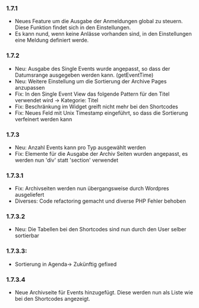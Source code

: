 ### 1.7.1
* Neues Feature um die Ausgabe der Anmeldungen global zu steuern. Diese Funktion findet sich in den Einstellungen.
* Es kann nund, wenn keine Anlässe vorhanden sind, in den Einstellungen eine Meldung definiert werde.

### 1.7.2
* Neu: Ausgabe des Single Events wurde angepasst, so dass der Datumsrange ausgegeben werden kann. (getEventTime)
* Neu: Weitere Einstellung um die Sortierung der Archive Pages anzupassen
* Fix: In den Single Event View das folgende Pattern für den Titel verwendet wird -> Kategorie: Titel
* Fix: Beschränkung im Widget greift nicht mehr bei den Shortcodes
* Fix: Neues Feld mit Unix Timestamp eingeführt, so dass die Sortierung verfeinert werden kann

### 1.7.3
* Neu: Anzahl Events kann pro Typ ausgewählt werden
* Fix: Elemente für die Ausgabe der Archiv Seiten wurden angepasst, es werden nun 'div' statt 'section' verwendet

### 1.7.3.1
* Fix: Archivseiten werden nun übergangsweise durch Wordpres ausgeliefert
* Diverses: Code refactoring gemacht und diverse PHP Fehler behoben

### 1.7.3.2
* Neu: Die Tabellen bei den Shortcodes sind nun durch den User selber sortierbar

### 1.7.3.3: 
* Sortierung in Agenda-> Zukünftig gefixed

### 1.7.3.4
* Neue Archivseite für Events hinzugefügt. Diese werden nun als Liste wie bei den Shortcodes angezeigt.